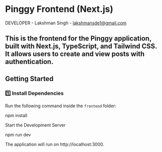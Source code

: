 # **Pinggy Frontend (Next.js)**  

DEVELOPER - Lakshman Singh - lakshmansde1@gmail.com

This is the frontend for the Pinggy application, built with **Next.js, TypeScript, and Tailwind CSS**. It allows users to create and view posts with authentication.
---

## **Getting Started**  

### **1️⃣ Install Dependencies**  
Run the following command inside the `frontend` folder:  

npm install

Start the Development Server

npm run dev

The application will run on http://localhost:3000.
